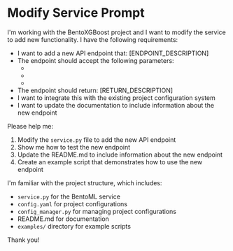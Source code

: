# Modify Service Prompt

I'm working with the BentoXGBoost project and I want to modify the service to add new functionality. I have the following requirements:

- I want to add a new API endpoint that: [ENDPOINT_DESCRIPTION]
- The endpoint should accept the following parameters:
  - [PARAMETER_1]: [DESCRIPTION_1]
  - [PARAMETER_2]: [DESCRIPTION_2]
  - [PARAMETER_3]: [DESCRIPTION_3]
- The endpoint should return: [RETURN_DESCRIPTION]
- I want to integrate this with the existing project configuration system
- I want to update the documentation to include information about the new endpoint

Please help me:

1. Modify the `service.py` file to add the new API endpoint
2. Show me how to test the new endpoint
3. Update the README.md to include information about the new endpoint
4. Create an example script that demonstrates how to use the new endpoint

I'm familiar with the project structure, which includes:
- `service.py` for the BentoML service
- `config.yaml` for project configurations
- `config_manager.py` for managing project configurations
- README.md for documentation
- `examples/` directory for example scripts

Thank you!
